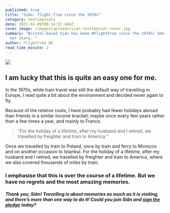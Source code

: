 ```yaml
---
published: true
title: "Siân: flight-free since the 1970s"
category: testimonials
date: 2021-02-09T00:14:57.484Z
cover_image: /images/uploads/sian-testimonial-cover.jpg
summary: "Bristol-based Siân has been #FlightFree since the 1970s! She tells us
  her story. "
author: FlightFree UK
read_time_minute: 2
---
```

![](/images/uploads/testimonial-sian.jpg)

## I am lucky that this is quite an easy one for me.

In the 1970s, while train travel was still the default way of travelling in Europe, I read quite a bit about the environment and decided never again to fly.

Because of the relative costs, I have probably had fewer holidays abroad than friends in a similar income bracket; maybe once every few years rather than a few times a year, and mainly to France. 

> “For the holiday of a lifetime, after my husband and I retired, we travelled by freighter and train to America.”

Once we travelled by train to Poland, once by train and ferry to Morocco and on another occasion to Istanbul. For the holiday of a lifetime, after my husband and I retired, we travelled by freighter and train to America, where we also covered thousands of miles by train. 

### I emphasise that this is over the course of a lifetime. But we have no regrets and the most amazing memories.

#### *Thank you, Siân! Travelling is about memories as much as it is visiting, and there’s more than one way to do it! Could you join Siân and [sign the pledge](/take_action/) today?*